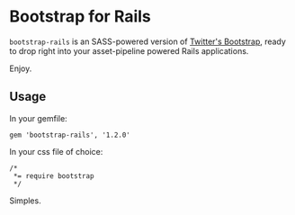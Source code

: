 # Bootstrap for Rails

`bootstrap-rails` is an SASS-powered version of [Twitter's Bootstrap](http://github.com/twitter/bootstrap), ready to drop right into your asset-pipeline powered Rails applications.

Enjoy.

## Usage

In your gemfile:

    gem 'bootstrap-rails', '1.2.0'

In your css file of choice:

    /*
     *= require bootstrap
     */

Simples.

